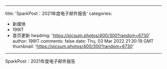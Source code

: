 
---
title: 'SparkPost：2021年度电子邮件报告'
categories: 
 - 新媒体
 - 199IT
 - 首页更新
headimg: 'https://picsum.photos/400/300?random=6730'
author: 199IT
comments: false
date: Thu, 03 Mar 2022 21:30:19 GMT
thumbnail: 'https://picsum.photos/400/300?random=6730'
---

<div>   
SparkPost：2021年度电子邮件报告  
</div>
            